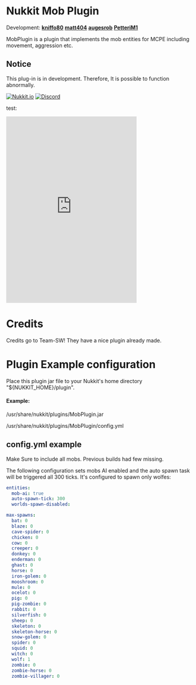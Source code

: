 # Nukkit Mob Plugin
Development: **[kniffo80](https://github.com/kniffo80)**
             **[matt404](https://github.com/matt404)**
             **[augesrob](https://github.com/augesrob)**
             **[PetteriM1](https://github.com/PetteriM1)**

MobPlugin is a plugin that implements the mob entities for MCPE including movement, aggression etc.

## Notice
This plug-in is in development. Therefore, It is possible to function abnormally.

[![Nukkit.io](https://img.shields.io/badge/Nukkit%20MobPlugin-Download-yellow.svg)](https://forums.nukkit.io/resources/mobplugin.155/)
[![Discord](https://discordapp.com/api/guilds/386601650963349504/widget.png)](https://discord.gg/rBew6kc)

test:
<iframe src="https://discordapp.com/widget?id=386601650963349504&theme=dark" width="350" height="500" allowtransparency="true" frameborder="0"></iframe>

# Credits
Credits go to Team-SW! They have a nice plugin already made.

# Plugin Example configuration
Place this plugin jar file to your Nukkit's home directory "${NUKKIT_HOME}/plugin".

#### Example:
  /usr/share/nukkit/plugins/MobPlugin.jar
  
  /usr/share/nukkit/plugins/MobPlugin/config.yml
  
## config.yml example

Make Sure to include all mobs. Previous builds had few missing.

The following configuration sets mobs AI enabled and the auto spawn task will be triggered all 300 ticks.
It's configured to spawn only wolfes:

```yaml
entities:
  mob-ai: true
  auto-spawn-tick: 300
  worlds-spawn-disabled: 

max-spawns:
  bat: 0
  blaze: 0
  cave-spider: 0
  chicken: 0
  cow: 0
  creeper: 0
  donkey: 0
  enderman: 0
  ghast: 0
  horse: 0
  iron-golem: 0
  mooshroom: 0
  mule: 0
  ocelot: 0
  pig: 0
  pig-zombie: 0
  rabbit: 0
  silverfish: 0
  sheep: 0
  skeleton: 0
  skeleton-horse: 0
  snow-golem: 0
  spider: 0
  squid: 0
  witch: 0
  wolf: 1
  zombie: 0
  zombie-horse: 0
  zombie-villager: 0
```
